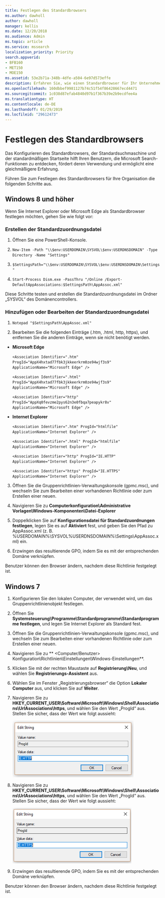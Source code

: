 ```yaml
---
title: Festlegen des Standardbrowsers
ms.author: dawholl
author: dawholl
manager: kellis
ms.date: 12/20/2018
ms.audience: Admin
ms.topic: article
ms.service: mssearch
localization_priority: Priority
search.appverid:
- BFB160
- MET150
- MOE150
ms.assetid: 53e2b71a-348b-4dfe-a504-6e97d573effe
description: Erfahren Sie, wie einen Standardbrowser für Ihr Unternehmen mit Microsoft Search konfigurieren.
ms.openlocfilehash: 160dbbef9981127b74c51f54f86428667ecd4471
ms.sourcegitcommit: 1c038d87efab4840d97b1f367b39e2b9ecdfee4a
ms.translationtype: HT
ms.contentlocale: de-DE
ms.lasthandoff: 01/29/2019
ms.locfileid: "29612473"
---
```

# <a name="set-default-browser"></a>Festlegen des Standardbrowsers

Das Konfigurieren des Standardbrowsers, der Standardsuchmaschine und der standardmäßigen Startseite hilft Ihren Benutzern, die Microsoft Search-Funktionen zu entdecken, fördert deren Verwendung und ermöglicht eine gleichmäßigere Erfahrung.
  
Führen Sie zum Festlegen des Standardbrowsers für Ihre Organisation die folgenden Schritte aus.
  
## <a name="windows-8-and-above"></a>Windows 8 und höher

Wenn Sie Internet Explorer oder Microsoft Edge als Standardbrowser festlegen möchten, gehen Sie wie folgt vor:
  
### <a name="create-default-associations-file"></a>Erstellen der Standardzuordnungsdatei

1. Öffnen Sie eine PowerShell-Konsole.
    
2.  `New-Item -Path "\\$env:USERDOMAIN\SYSVOL\$env:USERDNSDOMAIN" -Type Directory -Name "Settings"`
    
3.  `$SettingsPath="\\$env:USERDOMAIN\SYSVOL\$env:USERDNSDOMAIN\Settings"`
    
4.  `Start-Process Dism.exe -PassThru "/Online /Export-DefaultAppAssociations:$SettingsPath\AppAssoc.xml"`
    
Diese Schritte testen und erstellen die Standardzuordnungsdatei im Ordner „SYSVOL“ des Domänencontrollers.
  
### <a name="add-or-edit-the-default-associations-file"></a>Hinzufügen oder Bearbeiten der Standardzuordnungsdatei

1. `Notepad "$SettingsPath\AppAssoc.xml"`
    
2. Bearbeiten Sie die folgenden Einträge (.htm, .html, http, https), und entfernen Sie die anderen Einträge, wenn sie nicht benötigt werden.
    
  - **Microsoft Edge**
    
     `<Association Identifier=".htm" ProgId="AppX4hxtad77fbk3jkkeerkrm0ze94wjf3s9" ApplicationName="Microsoft Edge" />`
  
     `<Association Identifier=".html" ProgId="AppX4hxtad77fbk3jkkeerkrm0ze94wjf3s9" ApplicationName="Microsoft Edge" />`
  
     `<Association Identifier="http" ProgId="AppXq0fevzme2pys62n3e0fbqa7peapykr8v" ApplicationName="Microsoft Edge" />`
    
  - **Internet Explorer**
    
     `<Association Identifier=".htm" ProgId="htmlfile" ApplicationName="Internet Explorer" />`
  
     `<Association Identifier=".html" ProgId="htmlfile" ApplicationName="Internet Explorer" />`
  
     `<Association Identifier="http" ProgId="IE.HTTP" ApplicationName="Internet Explorer" />`
  
     `<Association Identifier="https" ProgId="IE.HTTPS" ApplicationName="Internet Explorer" />`
    
3. Öffnen Sie die Gruppenrichtlinien-Verwaltungskonsole (gpmc.msc), und wechseln Sie zum Bearbeiten einer vorhandenen Richtlinie oder zum Erstellen einer neuen.
    
1. Navigieren Sie zu **Computerkonfiguration\Administrative Vorlagen\Windows-Komponenten\Datei-Explorer**
    
2. Doppelklicken Sie auf **Konfigurationsdatei für Standardzuordnungen festlegen**, legen Sie es auf **Aktiviert** fest, und geben Sie den Pfad zu AppAssoc.xml (z. B. %USERDOMAIN%\SYSVOL\%USERDNSDOMAIN%\Settings\AppAssoc.xml) ein.
    
4. Erzwingen das resultierende GPO, indem Sie es mit der entsprechenden Domäne verknüpfen.
    
Benutzer können den Browser ändern, nachdem diese Richtlinie festgelegt ist.
  
## <a name="windows-7"></a>Windows 7

1. Konfigurieren Sie den lokalen Computer, der verwendet wird, um das Gruppenrichtlinienobjekt festlegen.
    
1. Öffnen Sie **Systemsteuerung\Programme\Standardprogramme\Standardprogramme festlegen**, und legen Sie Internet Explorer als Standard fest. 
    
2. Öffnen Sie die Gruppenrichtlinien-Verwaltungskonsole (gpmc.msc), und wechseln Sie zum Bearbeiten einer vorhandenen Richtlinie oder zum Erstellen einer neuen.
    
1. Navigieren Sie zu ** \<Computer/Benutzer\> Konfiguration\Richtlinien\Einstellungen\Windows-Einstellungen**.
    
2. Klicken Sie mit der rechten Maustaste auf **Registrierung\Neu**, und wählen Sie **Registrierungs-Assistent** aus.
    
3. Wählen Sie im Fenster „Registrierungsbrowser“ die Option **Lokaler Computer** aus, und klicken Sie auf **Weiter**.
    
4. Navigieren Sie zu **HKEY_CURRENT_USER\Software\Microsoft\Windows\Shell\Associations\UrlAssociations\https**, und wählen Sie den Wert „ProgId“ aus. Stellen Sie sicher, dass der Wert wie folgt aussieht: 
    
    ![Auswählen des ProgId-Werts in „Zeichenfolge bearbeiten“](media/f6173dcc-b898-4967-8c40-4b0fe411a92b.png)
  
5. Navigieren Sie zu **HKEY_CURRENT_USER\Software\Microsoft\Windows\Shell\Associations\UrlAssociations\https**, und wählen Sie den Wert „ProgId“ aus. Stellen Sie sicher, dass der Wert wie folgt aussieht: 
    
    ![Auswählen des ProgId-Werts für HTTPS in „Zeichenfolge bearbeiten“](media/3519e13b-4fe7-4d15-946c-82fd50fc49bb.png)
  
3. Erzwingen das resultierende GPO, indem Sie es mit der entsprechenden Domäne verknüpfen.
    
Benutzer können den Browser ändern, nachdem diese Richtlinie festgelegt ist.
